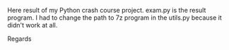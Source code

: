 Here result of my Python crash course project.
exam.py is the result program.
I had to change the path to 7z program in the utils.py because it didn't work at all.

Regards
